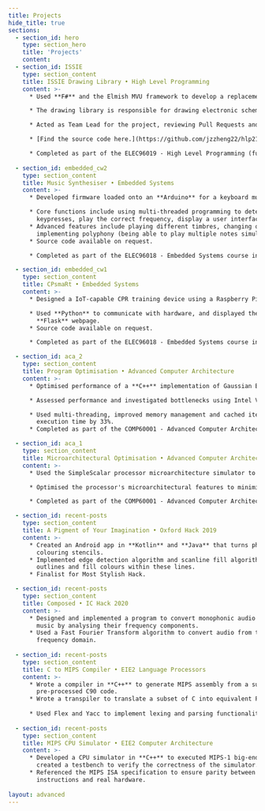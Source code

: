 ```yaml
---
title: Projects
hide_title: true
sections:
  - section_id: hero
    type: section_hero
    title: 'Projects'
    content:
  - section_id: ISSIE
    type: section_content
    title: ISSIE Drawing Library • High Level Programming
    content: >-
      * Used **F#** and the Elmish MVU framework to develop a replacement for the Draw2D JavaScript library to be used in ISSIE.

      * The drawing library is responsible for drawing electronic schematics in ISSIE.

      * Acted as Team Lead for the project, reviewing Pull Requests and ensuring we met deadlines and deliverables.

      * [Find the source code here.](https://github.com/jzzheng22/hlp21-project-group-3)

      * Completed as part of the ELEC96019 - High Level Programming (functional programming) course in 2021.
  
  - section_id: embedded_cw2
    type: section_content
    title: Music Synthesiser • Embedded Systems
    content: >-
      * Developed firmware loaded onto an **Arduino** for a keyboard music synthesiser.

      * Core functions include using multi-threaded programming to detect simultaneous    
        keypresses, play the correct frequency, display a user interface, and communicate as an IoT device.
      * Advanced features include playing different timbres, changing octaves, and  
        implementing polyphony (being able to play multiple notes simultaneously).
      * Source code available on request.

      * Completed as part of the ELEC96018 - Embedded Systems course in 2021.

  - section_id: embedded_cw1
    type: section_content
    title: CPsmaRt • Embedded Systems
    content: >-
      * Designed a IoT-capable CPR training device using a Raspberry Pi, load cell, magnetometer, and accelerometer.

      * Used **Python** to communicate with hardware, and displayed the data using a 
        **Flask** webpage.
      * Source code available on request.

      * Completed as part of the ELEC96018 - Embedded Systems course in 2021.

  - section_id: aca_2
    type: section_content
    title: Program Optimisation • Advanced Computer Architecture
    content: >-
      * Optimised performance of a **C++** implementation of Gaussian Belief Propagation.

      * Assessed performance and investigated bottlenecks using Intel VTune Profiler.

      * Used multi-threading, improved memory management and cached iterators to improve
        execution time by 33%.
      * Completed as part of the COMP60001 - Advanced Computer Architecture course in 2020.

  - section_id: aca_1
    type: section_content
    title: Microarchitectural Optimisation • Advanced Computer Architecture
    content: >-
      * Used the SimpleScalar processor microarchitecture simulator to investigate the effects of microarchitecture changes on the energy consumption of a processor running the Smith-Waterman algorithm.

      * Optimised the processor's microarchitectural features to minimise energy consumption, achieving a reduction of 45%.

      * Completed as part of the COMP60001 - Advanced Computer Architecture course in 2020.

  - section_id: recent-posts
    type: section_content
    title: A Pigment of Your Imagination • Oxford Hack 2019
    content: >-
      * Created an Android app in **Kotlin** and **Java** that turns photos into blank 
        colouring stencils.
      * Implemented edge detection algorithm and scanline fill algorithms to find shape 
        outlines and fill colours within these lines.
      * Finalist for Most Stylish Hack.

  - section_id: recent-posts
    type: section_content
    title: Composed • IC Hack 2020
    content: >-
      * Designed and implemented a program to convert monophonic audio files into sheet 
        music by analysing their frequency components.
      * Used a Fast Fourier Transform algorithm to convert audio from time domain to 
        frequency domain.
    
  - section_id: recent-posts
    type: section_content
    title: C to MIPS Compiler • EIE2 Language Processors
    content: >-
      * Wrote a compiler in **C++** to generate MIPS assembly from a subset of 
        pre-processed C90 code.
      * Wrote a transpiler to translate a subset of C into equivalent Python.
      
      * Used Flex and Yacc to implement lexing and parsing functionality.
    
  - section_id: recent-posts
    type: section_content
    title: MIPS CPU Simulator • EIE2 Computer Architecture
    content: >-
      * Developed a CPU simulator in **C++** to executed MIPS-1 big-endian binaries, and 
        created a testbench to verify the correctness of the simulator.
      * Referenced the MIPS ISA specification to ensure parity between emulated   
        instructions and real hardware.
    
layout: advanced
---
```

